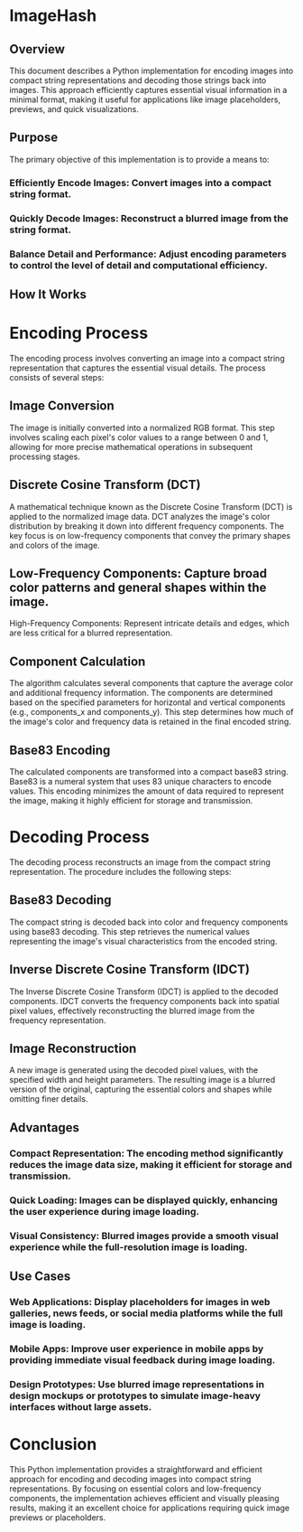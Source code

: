 # ImageHash

## Overview
This document describes a Python implementation for encoding images into compact string representations and decoding those strings back into images. This approach efficiently captures essential visual information in a minimal format, making it useful for applications like image placeholders, previews, and quick visualizations.

## Purpose
The primary objective of this implementation is to provide a means to:

### Efficiently Encode Images: Convert images into a compact string format.
### Quickly Decode Images: Reconstruct a blurred image from the string format.
### Balance Detail and Performance: Adjust encoding parameters to control the level of detail and computational efficiency. <br/>

## How It Works
# Encoding Process
The encoding process involves converting an image into a compact string representation that captures the essential visual details. The process consists of several steps:

## Image Conversion
The image is initially converted into a normalized RGB format. This step involves scaling each pixel's color values to a range between 0 and 1, allowing for more precise mathematical operations in subsequent processing stages.

## Discrete Cosine Transform (DCT)
A mathematical technique known as the Discrete Cosine Transform (DCT) is applied to the normalized image data. DCT analyzes the image's color distribution by breaking it down into different frequency components. The key focus is on low-frequency components that convey the primary shapes and colors of the image.

## Low-Frequency Components: Capture broad color patterns and general shapes within the image.
High-Frequency Components: Represent intricate details and edges, which are less critical for a blurred representation.

## Component Calculation
The algorithm calculates several components that capture the average color and additional frequency information. The components are determined based on the specified parameters for horizontal and vertical components (e.g., components_x and components_y). This step determines how much of the image's color and frequency data is retained in the final encoded string.

## Base83 Encoding
The calculated components are transformed into a compact base83 string. Base83 is a numeral system that uses 83 unique characters to encode values. This encoding minimizes the amount of data required to represent the image, making it highly efficient for storage and transmission.

 # Decoding Process
The decoding process reconstructs an image from the compact string representation. The procedure includes the following steps:

## Base83 Decoding
The compact string is decoded back into color and frequency components using base83 decoding. This step retrieves the numerical values representing the image's visual characteristics from the encoded string.

## Inverse Discrete Cosine Transform (IDCT)
The Inverse Discrete Cosine Transform (IDCT) is applied to the decoded components. IDCT converts the frequency components back into spatial pixel values, effectively reconstructing the blurred image from the frequency representation.

## Image Reconstruction
A new image is generated using the decoded pixel values, with the specified width and height parameters. The resulting image is a blurred version of the original, capturing the essential colors and shapes while omitting finer details.

## Advantages
### Compact Representation: The encoding method significantly reduces the image data size, making it efficient for storage and transmission.
### Quick Loading: Images can be displayed quickly, enhancing the user experience during image loading.
### Visual Consistency: Blurred images provide a smooth visual experience while the full-resolution image is loading.

## Use Cases
### Web Applications: Display placeholders for images in web galleries, news feeds, or social media platforms while the full image is loading.
### Mobile Apps: Improve user experience in mobile apps by providing immediate visual feedback during image loading.
### Design Prototypes: Use blurred image representations in design mockups or prototypes to simulate image-heavy interfaces without large assets.
# Conclusion
This Python implementation provides a straightforward and efficient approach for encoding and decoding images into compact string representations. By focusing on essential colors and low-frequency components, the implementation achieves efficient and visually pleasing results, making it an excellent choice for applications requiring quick image previews or placeholders.
